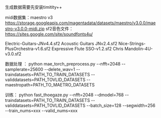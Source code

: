 生成数据需要先安装timitity++

midi数据集：maestro v3 https://storage.googleapis.com/magentadata/datasets/maestro/v3.0.0/maestro-v3.0.0-midi.zip
sf2音色文件：https://sites.google.com/site/soundfonts4u/

Electric-Guitars-JNv4.4.sf2
Acoustic Guitars JNv2.4.sf2
Nice-Strings-PlusOrchestra-v1.6.sf2
Expressive Flute SSO-v1.2.sf2
Chris Mandolin-4U-v3.0.sf2

数据处理 ： python mae_torch_preprocess.py --nfft=2048 --samplerate=25600 --delete_wav=1 --traindatasets=PATH_TO_TRAIN_DATASETS --validdatasets=PATH_TOVLID_DATASETS --maestropath=PATH_TO_MAETRO_DATASETS


训练： python fast_thoegaze.py --nfft=2048  --dmodel=768 --traindatasets=PATH_TO_TRAIN_DATASETS --validdatasets=PATH_TOVLID_DATASETS --batch_size=128 --segwidth=256 --train_nums=xxx --valid_nums=xxx
